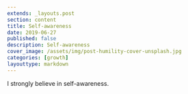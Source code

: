 ```yaml
---
extends: _layouts.post
section: content
title: Self-awareness
date: 2019-06-27
published: false
description: Self-awareness
cover_image: /assets/img/post-humility-cover-unsplash.jpg
categories: [growth]
layouttype: markdown
---
```

I strongly believe in self-awareness.

